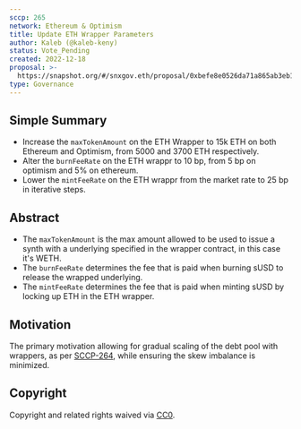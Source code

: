 ```yaml
---
sccp: 265
network: Ethereum & Optimism
title: Update ETH Wrapper Parameters
author: Kaleb (@kaleb-keny)
status: Vote_Pending
created: 2022-12-18
proposal: >-
  https://snapshot.org/#/snxgov.eth/proposal/0xbefe8e0526da71a865ab3eb16fd83dbee08c0be6395d945285b2f366c48d853b
type: Governance
---
```


<!--You can leave these HTML comments in your merged SCCP and delete the visible duplicate text guides, they will not appear and may be helpful to refer to if you edit it again. This is the suggested template for new SCCPs. Note that an SCCP number will be assigned by an editor. When opening a pull request to submit your SCCP, please use an abbreviated title in the filename, `sccp-draft_title_abbrev.md`. The title should be 44 characters or less.-->

## Simple Summary

<!--"If you can't explain it simply, you don't understand it well enough." Provide a simplified and layman-accessible explanation of the SCCP.-->

- Increase the `maxTokenAmount` on the ETH Wrapper to 15k ETH on both Ethereum and Optimism, from 5000 and 3700 ETH respectively.
- Alter the `burnFeeRate` on the ETH wrappr to 10 bp, from 5 bp on optimism and 5% on ethereum.
- Lower the `mintFeeRate` on the ETH wrappr from the market rate to 25 bp in iterative steps.

## Abstract

<!--A short (~200 word) description of the variable change proposed.-->

- The `maxTokenAmount` is the max amount allowed to be used to issue a synth with a underlying specified in the wrapper contract, in this case it's WETH.
- The `burnFeeRate` determines the fee that is paid when burning sUSD to release the wrapped underlying.
- The `mintFeeRate` determines the fee that is paid when minting sUSD by locking up ETH in the ETH wrapper.


## Motivation

<!--The motivation is critical for SCCPs that want to update variables within Synthetix. It should clearly explain why the existing variable is not incentive aligned. SCCP submissions without sufficient motivation may be rejected outright.-->

The primary motivation allowing for gradual scaling of the debt pool with wrappers, as per [SCCP-264](https://sips.synthetix.io/sccp/sccp-264/), while ensuring the skew imbalance is minimized.

## Copyright

Copyright and related rights waived via [CC0](https://creativecommons.org/publicdomain/zero/1.0/).